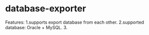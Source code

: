 database-exporter
=================

Features:
    1.supports export database from each other.
    2.supported database: Oracle + MySQL.
    3.
